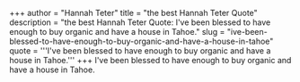 +++
author = "Hannah Teter"
title = "the best Hannah Teter Quote"
description = "the best Hannah Teter Quote: I've been blessed to have enough to buy organic and have a house in Tahoe."
slug = "ive-been-blessed-to-have-enough-to-buy-organic-and-have-a-house-in-tahoe"
quote = '''I've been blessed to have enough to buy organic and have a house in Tahoe.'''
+++
I've been blessed to have enough to buy organic and have a house in Tahoe.
